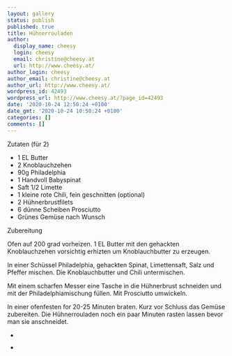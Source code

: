 ```yaml
---
layout: gallery
status: publish
published: true
title: Hühnerrouladen
author:
  display_name: cheesy
  login: cheesy
  email: christine@cheesy.at
  url: http://www.cheesy.at/
author_login: cheesy
author_email: christine@cheesy.at
author_url: http://www.cheesy.at/
wordpress_id: 42493
wordpress_url: http://www.cheesy.at/?page_id=42493
date: '2020-10-24 12:50:24 +0100'
date_gmt: '2020-10-24 10:50:24 +0100'
categories: []
comments: []
---
```

<!-- wp:paragraph -->
Zutaten (für 2)
<!-- /wp:paragraph -->
<!-- wp:list -->
- 1 EL Butter
- 2 Knoblauchzehen
- 90g Philadelphia
- 1 Handvoll Babyspinat
- Saft 1/2 Limette
- 1 kleine rote Chili, fein geschnitten (optional)
- 2 Hühnerbrustfilets
- 6 dünne Scheiben Prosciutto
- Grünes Gemüse nach Wunsch
<!-- /wp:list -->
<!-- wp:paragraph -->
Zubereitung
<!-- /wp:paragraph -->
<!-- wp:paragraph -->
Ofen auf 200 grad vorheizen. 1 EL Butter mit den gehackten Knoblauchzehen vorsichtig erhizten um Knoblauchbutter zu erzeugen.
<!-- /wp:paragraph -->
<!-- wp:paragraph -->
In einer Schüssel Philadelphia, gehackten Spinat, Limettensaft, Salz und Pfeffer mischen. Die Knoblauchbutter und Chili untermischen.
<!-- /wp:paragraph -->
<!-- wp:paragraph -->
Mit einem scharfen Messer eine Tasche in die Hühnerbrust schneiden und mit der Philadelphiamischung füllen. Mit Prosciutto umwickeln.
<!-- /wp:paragraph -->
<!-- wp:paragraph -->
In einer ofenfesten for 20-25 Minuten braten. Kurz vor Schluss das Gemüse zubereiten. Die Hühnerrouladen noch ein paar Minuten rasten lassen bevor man sie anschneidet.
<!-- /wp:paragraph -->
<!-- wp:gallery {"ids":[42494,42495]} -->
- <figure><img src="http://www.cheesy.at/wp-content/uploads/Hu%CC%88hnerrouladen-1.jpg" alt="" data-id="42494" data-link="http://www.cheesy.at/?attachment_id=42494" class="wp-image-42494"></figure>
- <figure><img src="http://www.cheesy.at/wp-content/uploads/Hu%CC%88hnerrouladen-2.jpg" alt="" data-id="42495" data-link="http://www.cheesy.at/?attachment_id=42495" class="wp-image-42495"></figure>
<!-- /wp:gallery -->
